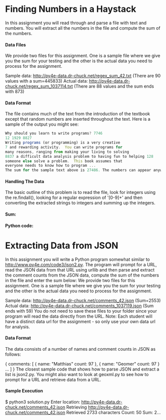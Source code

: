 # Finding Numbers in a Haystack

In this assignment you will read through and parse a file with text and numbers. You will extract all the numbers in the file and compute the sum of the numbers.

#### Data Files
We provide two files for this assignment. One is a sample file where we give you the sum for your testing and the other is the actual data you need to process for the assignment.

Sample data: http://py4e-data.dr-chuck.net/regex_sum_42.txt (There are 90 values with a sum=445833)
Actual data: http://py4e-data.dr-chuck.net/regex_sum_1037114.txt (There are 88 values and the sum ends with 873)

#### Data Format
The file contains much of the text from the introduction of the textbook except that random numbers are inserted throughout the text. Here is a sample of the output you might see:

```javascript
Why should you learn to write programs? 7746
12 1929 8827
Writing programs (or programming) is a very creative 
7 and rewarding activity.  You can write programs for 
many reasons, ranging from making your living to solving
8837 a difficult data analysis problem to having fun to helping 128
someone else solve a problem.  This book assumes that 
everyone needs to know how to program ...
The sum for the sample text above is 27486. The numbers can appear anywhere in the line. There can be any number of numbers in each line (including none).
```

#### Handling The Data
The basic outline of this problem is to read the file, look for integers using the re.findall(), looking for a regular expression of '[0-9]+' and then converting the extracted strings to integers and summing up the integers.

#### Sum:
#### Python code:















# Extracting Data from JSON

In this assignment you will write a Python program somewhat similar to http://www.py4e.com/code3/json2.py. The program will prompt for a URL, read the JSON data from that URL using urllib and then parse and extract the comment counts from the JSON data, compute the sum of the numbers in the file and enter the sum below:
We provide two files for this assignment. One is a sample file where we give you the sum for your testing and the other is the actual data you need to process for the assignment.

Sample data: http://py4e-data.dr-chuck.net/comments_42.json (Sum=2553)
Actual data: http://py4e-data.dr-chuck.net/comments_1037119.json (Sum ends with 59)
You do not need to save these files to your folder since your program will read the data directly from the URL. Note: Each student will have a distinct data url for the assignment - so only use your own data url for analysis.

#### Data Format
The data consists of a number of names and comment counts in JSON as follows:

{
  comments: [
    {
      name: "Matthias"
      count: 97
    },
    {
      name: "Geomer"
      count: 97
    }
    ...
  ]
}
The closest sample code that shows how to parse JSON and extract a list is json2.py. You might also want to look at geoxml.py to see how to prompt for a URL and retrieve data from a URL.

#### Sample Execution

$ python3 solution.py
Enter location: http://py4e-data.dr-chuck.net/comments_42.json
Retrieving http://py4e-data.dr-chuck.net/comments_42.json
Retrieved 2733 characters
Count: 50
Sum: 2...
